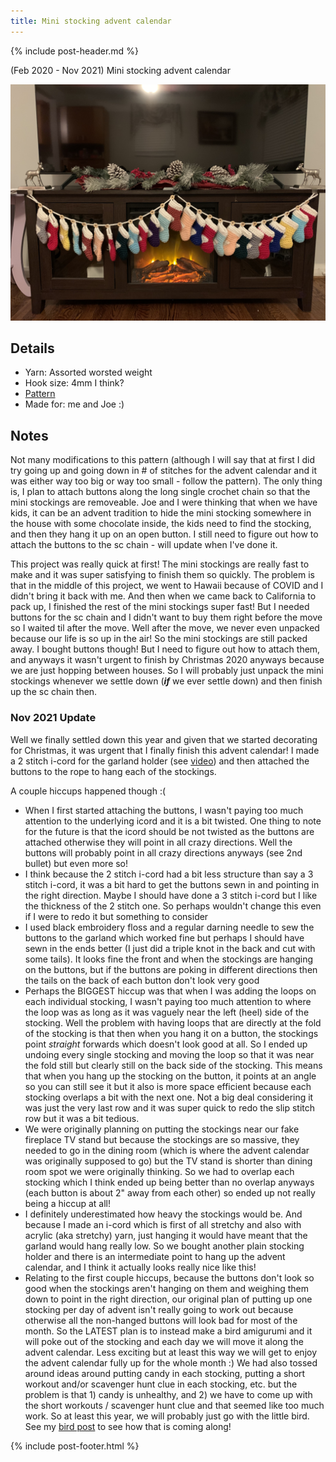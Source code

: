 ```yaml
---
title: Mini stocking advent calendar
---
```


{% include post-header.md %}

(Feb 2020 - Nov 2021) Mini stocking advent calendar

<img src="media/advent_cal.jpg" style="max-width: 100%" />

## Details
- Yarn: Assorted worsted weight
- Hook size: 4mm I think?  
- [Pattern](https://www.hobbycraft.co.uk/ideas/decor-hobbies/how-to-crochet-a-mini-stocking-advent)
- Made for: me and Joe :)

## Notes 
Not many modifications to this pattern (although I will say that at first I did try going up and going down in # of stitches for the advent calendar and it was either way too big or way too small - follow the pattern). The only thing is, I plan to attach buttons along the long single crochet chain so that the mini stockings are removeable. Joe and I were thinking that when we have kids, it can be an advent tradition to hide the mini stocking somewhere in the house with some chocolate inside, the kids need to find the stocking, and then they hang it up on an open button. I still need to figure out how to attach the buttons to the sc chain - will update when I've done it.

This project was really quick at first! The mini stockings are really fast to make and it was super satisfying to finish them so quickly. The problem is that in the middle of this project, we went to Hawaii because of COVID and I didn't bring it back with me. And then when we came back to California to pack up, I finished the rest of the mini stockings super fast! But I needed buttons for the sc chain and I didn't want to buy them right before the move so I waited til after the move. Well after the move, we never even unpacked because our life is so up in the air! So the mini stockings are still packed away. I bought buttons though! But I need to figure out how to attach them, and anyways it wasn't urgent to finish by Christmas 2020 anyways because we are just hopping between houses. So I will probably just unpack the mini stockings whenever we settle down (***if*** we ever settle down) and then finish up the sc chain then. 

### Nov 2021 Update

Well we finally settled down this year and given that we started decorating for Christmas, it was urgent that I finally finish this advent calendar! I made a 2 stitch i-cord for the garland holder (see [video](https://www.youtube.com/watch?v=vhr-Ovs5MOc)) and then attached the buttons to the rope to hang each of the stockings. 

A couple hiccups happened though :( 
- When I first started attaching the buttons, I wasn't paying too much attention to the underlying icord and it is a bit twisted. One thing to note for the future is that the icord should be not twisted as the buttons are attached otherwise they will point in all crazy directions. Well the buttons will probably point in all crazy directions anyways (see 2nd bullet) but even more so! 
- I think because the 2 stitch i-cord had a bit less structure than say a 3 stitch i-cord, it was a bit hard to get the buttons sewn in and pointing in the right direction. Maybe I should have done a 3 stitch i-cord but I like the thickness of the 2 stitch one. So perhaps wouldn't change this even if I were to redo it but something to consider
- I used black embroidery floss and a regular darning needle to sew the buttons to the garland which worked fine but perhaps I should have sewn in the ends better (I just did a triple knot in the back and cut with some tails). It looks fine the front and when the stockings are hanging on the buttons, but if the buttons are poking in different directions then the tails on the back of each button don't look very good
- Perhaps the BIGGEST hiccup was that when I was adding the loops on each individual stocking, I wasn't paying too much attention to where the loop was as long as it was vaguely near the left (heel) side of the stocking. Well the problem with having loops that are directly at the fold of the stocking is that then when you hang it on a button, the stockings point *straight* forwards which doesn't look good at all. So I ended up undoing every single stocking and moving the loop so that it was near the fold still but clearly still on the back side of the stocking. This means that when you hang up the stocking on the button, it points at an angle so you can still see it but it also is more space efficient because each stocking overlaps a bit with the next one. Not a big deal considering it was just the very last row and it was super quick to redo the slip stitch row but it was a bit tedious. 
- We were originally planning on putting the stockings near our fake fireplace TV stand but because the stockings are so massive, they needed to go in the dining room (which is where the advent calendar was originally supposed to go) but the TV stand is shorter than dining room spot we were originally thinking. So we had to overlap each stocking which I think ended up being better than no overlap anyways (each button is about 2" away from each other) so ended up not really being a hiccup at all! 
- I definitely underestimated how heavy the stockings would be. And because I made an i-cord which is first of all stretchy and also with acrylic (aka stretchy) yarn, just hanging it would have meant that the garland would hang really low. So we bought another plain stocking holder and there is an intermediate point to hang up the advent calendar, and I think it actually looks really nice like this! 
- Relating to the first couple hiccups, because the buttons don't look so good when the stockings aren't hanging on them and weighing them down to point in the right direction, our original plan of putting up one stocking per day of advent isn't really going to work out because otherwise all the non-hanged buttons will look bad for most of the month. So the LATEST plan is to instead make a bird amigurumi and it will poke out of the stocking and each day we will move it along the advent calendar. Less exciting but at least this way we will get to enjoy the advent calendar fully up for the whole month :) We had also tossed around ideas around putting candy in each stocking, putting a short workout and/or scavenger hunt clue in each stocking, etc. but the problem is that 1) candy is unhealthy, and 2) we have to come up with the short workouts / scavenger hunt clue and that seemed like too much work. So at least this year, we will probably just go with the little bird. See my [bird post](../knit/bird.md) to see how that is coming along! 

{% include post-footer.html %}

